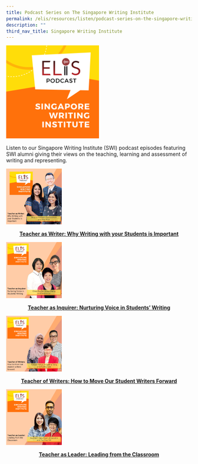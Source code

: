 ```yaml
---
title: Podcast Series on The Singapore Writing Institute
permalink: /elis/resources/listen/podcast-series-on-the-singapore-writing-institute/
description: ""
third_nav_title: Singapore Writing Institute
---
```

<img src="/images/final-elis-series-podcast-artwork-2021.png" style="width:50%">
		 
Listen to&nbsp;our Singapore Writing Institute (SWI) podcast episodes featuring SWI alumni giving their views on the teaching, learning and assessment of writing and representing.

<p><a href="/elis/resources/listen/teacher-as-writer-why-writing-with-your-students-is-important/">
<img src="/images/7-september_tla-and-ci-thumbnails-w-title-only-2-imresizer.jpg" style="width:30%">
</a></p><center><a href="/elis/resources/listen/teacher-as-writer-why-writing-with-your-students-is-important/"><b>Teacher as Writer: Why Writing with your Students is Important</b></a></center><a href="/elis/resources/listen/teacher-as-writer-why-writing-with-your-students-is-important/">
</a>

<p><a href="/elis/resources/listen/teacher-as-inquirer-nurturing-voice-in-students-writing/">
<img src="/images/22.png" style="width:30%">
</a></p><center><a href="/elis/resources/listen/teacher-as-inquirer-nurturing-voice-in-students-writing/"><b>Teacher as Inquirer: Nurturing Voice in Students’ Writing</b></a></center><a href="/elis/resources/listen/teacher-as-inquirer-nurturing-voice-in-students-writing/">
</a>

<p><a href="/elis/resources/listen/teacher-of-writers-how-to-move-our-student-writers-forward/">
<img src="/images/final-tla-and-swi-ci-and-gm-thumbnails-w-title-only-(1).png" style="width:30%">
</a></p><center><a href="/elis/resources/listen/teacher-of-writers-how-to-move-our-student-writers-forward/"><b>Teacher of Writers: How to Move Our Student Writers Forward</b></a></center><a href="/elis/resources/listen/teacher-of-writers-how-to-move-our-student-writers-forward/">
</a>

<p><a href="/podcast-series/singapore-writing-institute/teacher-as-leader-leading-from-the-classroom/">
<img src="/images/podcast%20swi%204.png" style="width:30%">

</a></p><center><a href="/podcast-series/singapore-writing-institute/teacher-as-leader-leading-from-the-classroom//"><b>Teacher as Leader: Leading from the Classroom</b></a></center><a href="/podcast-series/singapore-writing-institute/teacher-as-leader-leading-from-the-classroom/">
</a>